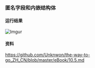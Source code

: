 ### 匿名字段和内嵌结构体

#### 运行结果
![Imgur](http://i.imgur.com/cr137iu.png)

#### 资料
https://github.com/Unknwon/the-way-to-go_ZH_CN/blob/master/eBook/10.5.md